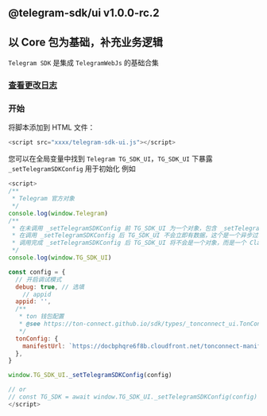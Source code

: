 ## @telegram-sdk/ui v1.0.0-rc.2

## 以 Core 包为基础，补充业务逻辑

`Telegram SDK` 是集成 `TelegramWebJs` 的基础合集

### [查看更改日志](https://github.com/peng-xiao-shuai/telegram-sdk-docs/blob/gh-pages/packages/react-ui/CHANGELOG.md)

### 开始

将脚本添加到 HTML 文件：

```js
<script src="xxxx/telegram-sdk-ui.js"></script>
```

您可以在全局变量中找到 `Telegram TG_SDK_UI`，`TG_SDK_UI` 下暴露 `_setTelegramSDKConfig` 用于初始化
例如

```js
<script>
/**
 * Telegram 官方对象
 */
console.log(window.Telegram)
/**
 * 在未调用 _setTelegramSDKConfig 前 TG_SDK_UI 为一个对象，包含 _setTelegramSDKConfig 函数
 * 在调用 _setTelegramSDKConfig 后 TG_SDK_UI 不会立即有数据，这个是一个异步过程
 * 调用完成 _setTelegramSDKConfig 后 TG_SDK_UI 将不会是一个对象，而是一个 Class 实例
 */
console.log(window.TG_SDK_UI)

const config = {
  // 开启调试模式
  debug: true, // 选填
    // appid
  appid: '',
  /**
   * ton 钱包配置
   * @see https://ton-connect.github.io/sdk/types/_tonconnect_ui.TonConnectUiCreateOptions.html
   */
  tonConfig: {
    manifestUrl: `https://docbphqre6f8b.cloudfront.net/tonconnect-manifest.json`, // 必填
  },
}

window.TG_SDK_UI._setTelegramSDKConfig(config)

// or
// const TG_SDK = await window.TG_SDK_UI._setTelegramSDKConfig(config)
</script>
```
